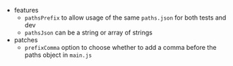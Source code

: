* features
    * `pathsPrefix` to allow usage of the same `paths.json` for both tests and dev
    * `pathsJson` can be a string or array of strings
* patches
    * `prefixComma` option to choose whether to add a comma before the paths object in `main.js`